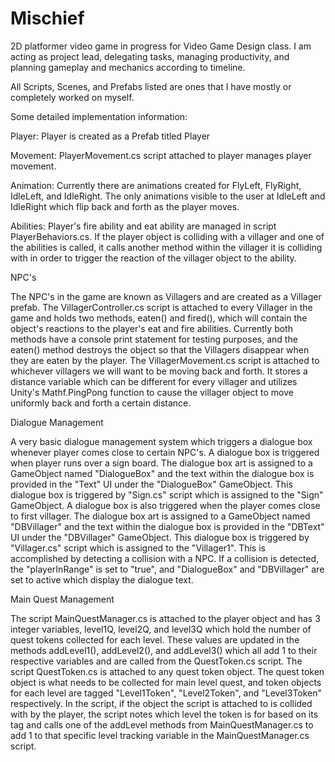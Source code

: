 # Mischief

2D platformer video game in progress for Video Game Design class. I am acting as project lead, delegating tasks, managing productivity, and planning gameplay and mechanics according to timeline.

All Scripts, Scenes, and Prefabs listed are ones that I have mostly or completely worked on myself.

Some detailed implementation information:

Player: Player is created as a Prefab titled Player

Movement: PlayerMovement.cs script attached to player manages player movement.

Animation: Currently there are animations created for FlyLeft, FlyRight, IdleLeft, and IdleRight. The only animations visible to the user at IdleLeft and IdleRight which flip back and forth as the player moves.

Abilities: Player's fire ability and eat ability are managed in script PlayerBehaviors.cs. If the player object is colliding with a villager and one of the abilities is called, it calls another method within the villager it is colliding with in order to trigger the reaction of the villager object to the ability.


NPC's

The NPC's in the game are known as Villagers and are created as a Villager prefab.
The VillagerController.cs script is attached to every Villager in the game and holds two methods, eaten() and fired(), which will contain the object's reactions to the player's eat and fire abilities. Currently both methods have a console print statement for testing purposes, and the eaten() method destroys the object so that the Villagers disappear when they are eaten by the player.
The VillagerMovement.cs script is attached to whichever villagers we will want to be moving back and forth. It stores a distance variable which can be different for every villager and utilizes Unity's Mathf.PingPong function to cause the villager object to move uniformly back and forth a certain distance.

Dialogue Management

A very basic dialogue management system which triggers a dialogue box whenever player comes close to certain NPC's.
A dialogue box is triggered when player runs over a sign board. The dialogue box art is assigned to a GameObject named "DialogueBox" and the text within the dialogue box is provided in the "Text" UI under the "DialogueBox" GameObject. This dialogue box is triggered by "Sign.cs" script which is assigned to the "Sign" GameObject.
A dialogue box is also triggered when the player comes close to first villager. The dialogue box art is assigned to a GameObject named "DBVillager" and the text within the dialogue box is provided in the "DBText" UI under the "DBVillager" GameObject. This dialogue box is triggered by "Villager.cs" script which is assigned to the "Villager1".
This is accomplished by detecting a collision with a NPC. If a collision is detected, the "playerInRange" is set to "true", and "DialogueBox" and "DBVillager" are set to active which display the dialogue text.
  
Main Quest Management

The script MainQuestManager.cs is attached to the player object and has 3 integer variables, level1Q, level2Q, and level3Q which hold the number of quest tokens collected for each level. These values are updated in the methods addLevel1(), addLevel2(), and addLevel3() which all add 1 to their respective variables and are called from the QuestToken.cs script.
The script QuestToken.cs is attached to any quest token object. The quest token object is what needs to be collected for main level quest, and token objects for each level are tagged "Level1Token", "Level2Token", and "Level3Token" respectively. In the script, if the object the script is attached to is collided with by the player, the script notes which level the token is for based on its tag and calls one of the addLevel methods from MainQuestManager.cs to add 1 to that specific level tracking variable in the MainQuestManager.cs script.
